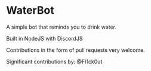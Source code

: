 # WaterBot
A simple bot that reminds you to drink water.

Built in NodeJS with DiscordJS

Contributions in the form of pull requests very welcome.

Significant contributions by: @Fl1ck0ut